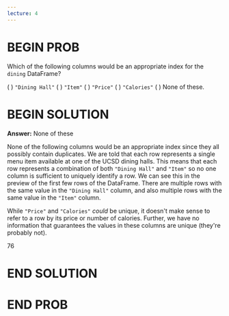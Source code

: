```yaml
---
lecture: 4
---
```


# BEGIN PROB

Which of the following columns would be an appropriate index for the
`dining` DataFrame?

( ) `"Dining Hall"`
( ) `"Item"`
( ) `"Price"`
( ) `"Calories"`
( ) None of these.

# BEGIN SOLUTION

**Answer:** None of these

None of the following columns would be an appropriate index since they all possibly contain duplicates. We are told that each row represents a single menu item available at one of the UCSD
dining halls. This means that each row represents a combination of both `"Dining Hall"` and `"Item"` so no one column is sufficient to uniquely identify a row. We can see this in the preview of the first few rows of the DataFrame. There are multiple rows with the same value in the `"Dining Hall"` column, and also multiple rows with the same value in the `"Item"` column. 

While `"Price"` and `"Calories"` *could* be unique, it doesn't make sense to refer to a row by its price or number of calories. Further, we have no information that guarantees the values in these columns are unique (they're probably not).

<average>76</average>

# END SOLUTION

# END PROB